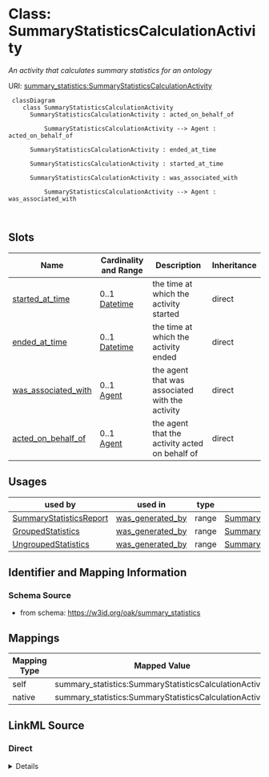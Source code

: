 

# Class: SummaryStatisticsCalculationActivity


_An activity that calculates summary statistics for an ontology_





URI: [summary_statistics:SummaryStatisticsCalculationActivity](https://w3id.org/oaklib/summary_statistics.SummaryStatisticsCalculationActivity)




```{mermaid}
 classDiagram
    class SummaryStatisticsCalculationActivity
      SummaryStatisticsCalculationActivity : acted_on_behalf_of
        
          SummaryStatisticsCalculationActivity --> Agent : acted_on_behalf_of
        
      SummaryStatisticsCalculationActivity : ended_at_time
        
      SummaryStatisticsCalculationActivity : started_at_time
        
      SummaryStatisticsCalculationActivity : was_associated_with
        
          SummaryStatisticsCalculationActivity --> Agent : was_associated_with
        
      
```




<!-- no inheritance hierarchy -->


## Slots

| Name | Cardinality and Range | Description | Inheritance |
| ---  | --- | --- | --- |
| [started_at_time](started_at_time.md) | 0..1 <br/> [Datetime](Datetime.md) | the time at which the activity started | direct |
| [ended_at_time](ended_at_time.md) | 0..1 <br/> [Datetime](Datetime.md) | the time at which the activity ended | direct |
| [was_associated_with](was_associated_with.md) | 0..1 <br/> [Agent](Agent.md) | the agent that was associated with the activity | direct |
| [acted_on_behalf_of](acted_on_behalf_of.md) | 0..1 <br/> [Agent](Agent.md) | the agent that the activity acted on behalf of | direct |





## Usages

| used by | used in | type | used |
| ---  | --- | --- | --- |
| [SummaryStatisticsReport](SummaryStatisticsReport.md) | [was_generated_by](was_generated_by.md) | range | [SummaryStatisticsCalculationActivity](SummaryStatisticsCalculationActivity.md) |
| [GroupedStatistics](GroupedStatistics.md) | [was_generated_by](was_generated_by.md) | range | [SummaryStatisticsCalculationActivity](SummaryStatisticsCalculationActivity.md) |
| [UngroupedStatistics](UngroupedStatistics.md) | [was_generated_by](was_generated_by.md) | range | [SummaryStatisticsCalculationActivity](SummaryStatisticsCalculationActivity.md) |






## Identifier and Mapping Information







### Schema Source


* from schema: https://w3id.org/oak/summary_statistics





## Mappings

| Mapping Type | Mapped Value |
| ---  | ---  |
| self | summary_statistics:SummaryStatisticsCalculationActivity |
| native | summary_statistics:SummaryStatisticsCalculationActivity |





## LinkML Source

<!-- TODO: investigate https://stackoverflow.com/questions/37606292/how-to-create-tabbed-code-blocks-in-mkdocs-or-sphinx -->

### Direct

<details>
```yaml
name: SummaryStatisticsCalculationActivity
description: An activity that calculates summary statistics for an ontology
from_schema: https://w3id.org/oak/summary_statistics
attributes:
  started_at_time:
    name: started_at_time
    description: the time at which the activity started
    from_schema: https://w3id.org/oak/summary_statistics
    rank: 1000
    slot_uri: prov:startedAtTime
    domain_of:
    - SummaryStatisticsCalculationActivity
    range: datetime
  ended_at_time:
    name: ended_at_time
    description: the time at which the activity ended
    from_schema: https://w3id.org/oak/summary_statistics
    rank: 1000
    slot_uri: prov:endedAtTime
    domain_of:
    - SummaryStatisticsCalculationActivity
    range: datetime
  was_associated_with:
    name: was_associated_with
    description: the agent that was associated with the activity
    from_schema: https://w3id.org/oak/summary_statistics
    rank: 1000
    slot_uri: prov:wasAssociatedWith
    domain_of:
    - SummaryStatisticsCalculationActivity
    range: Agent
  acted_on_behalf_of:
    name: acted_on_behalf_of
    description: the agent that the activity acted on behalf of
    from_schema: https://w3id.org/oak/summary_statistics
    rank: 1000
    slot_uri: prov:actedOnBehalfOf
    domain_of:
    - SummaryStatisticsCalculationActivity
    range: Agent

```
</details>

### Induced

<details>
```yaml
name: SummaryStatisticsCalculationActivity
description: An activity that calculates summary statistics for an ontology
from_schema: https://w3id.org/oak/summary_statistics
attributes:
  started_at_time:
    name: started_at_time
    description: the time at which the activity started
    from_schema: https://w3id.org/oak/summary_statistics
    rank: 1000
    slot_uri: prov:startedAtTime
    alias: started_at_time
    owner: SummaryStatisticsCalculationActivity
    domain_of:
    - SummaryStatisticsCalculationActivity
    range: datetime
  ended_at_time:
    name: ended_at_time
    description: the time at which the activity ended
    from_schema: https://w3id.org/oak/summary_statistics
    rank: 1000
    slot_uri: prov:endedAtTime
    alias: ended_at_time
    owner: SummaryStatisticsCalculationActivity
    domain_of:
    - SummaryStatisticsCalculationActivity
    range: datetime
  was_associated_with:
    name: was_associated_with
    description: the agent that was associated with the activity
    from_schema: https://w3id.org/oak/summary_statistics
    rank: 1000
    slot_uri: prov:wasAssociatedWith
    alias: was_associated_with
    owner: SummaryStatisticsCalculationActivity
    domain_of:
    - SummaryStatisticsCalculationActivity
    range: Agent
  acted_on_behalf_of:
    name: acted_on_behalf_of
    description: the agent that the activity acted on behalf of
    from_schema: https://w3id.org/oak/summary_statistics
    rank: 1000
    slot_uri: prov:actedOnBehalfOf
    alias: acted_on_behalf_of
    owner: SummaryStatisticsCalculationActivity
    domain_of:
    - SummaryStatisticsCalculationActivity
    range: Agent

```
</details>